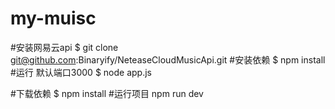 # my-muisc
#安装网易云api
$ git clone git@github.com:Binaryify/NeteaseCloudMusicApi.git
#安装依赖
$ npm install
#运行  默认端口3000
$ node app.js   

#下载依赖
$ npm install
#运行项目
npm run dev


